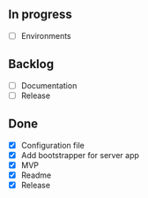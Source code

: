 In progress
-----------
 * [ ] Environments

Backlog
-------
 * [ ] Documentation
 * [ ] Release

Done
----
 * [x] Configuration file
 * [x] Add bootstrapper for server app
 * [x] MVP
 * [x] Readme
 * [x] Release
